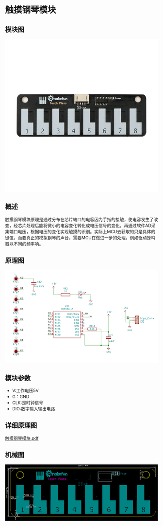 # 触摸钢琴模块



## 模块图

![tu1](触摸钢琴模块图片/tu1.png)

## 概述

​        触摸钢琴模块原理是通过分布在芯片端口的电容因为手指的接触，使电容发生了改变，经芯片处理后能将微小的电容变化转化成电压信号的变化，再通过软件AD采集端口电压，根据电压的变化实现触摸的识别。实际上MCU去获取的只是具体的键值，而要真正的模拟钢琴的声音，需要MCU在做进一步的处理，例如驱动蜂鸣器以不同的频率响。

## 原理图

![tu3](触摸钢琴模块图片/tu3.png)

## 模块参数

* V:工作电压5V
* G：GND
* CLK:是时钟信号
* DIO:数字输入输出电路

## 详细原理图

 [触摸钢琴模块.pdf](触摸钢琴模块图片/触摸钢琴模块.pdf) 

## 机械图

![tu2](触摸钢琴模块图片/tu2.png)